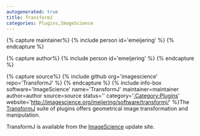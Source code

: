 ```yaml
---
autogenerated: true
title: TransformJ
categories: Plugins,ImageScience
---
```



{% capture maintainer%}
{% include person id='emeijering' %}
{% endcapture %}

{% capture author%}
{% include person id='emeijering' %}
{% endcapture %}

{% capture source%}
{% include github org='imagescience' repo='TransformJ' %}
{% endcapture %}
{% include info-box software='ImageScience' name='TransformJ' maintainer=maintainer author=author source=source status='' category='[:Category:Plugins](Category_Plugins)' website='http://imagescience.org/meijering/software/transformj/' %}The [TransformJ](http://imagescience.org/meijering/software/transformj/) suite of plugins offers geometrical image transformation and manipulation.

TransformJ is available from the [ImageScience](/plugins/imagescience) update site.

 
